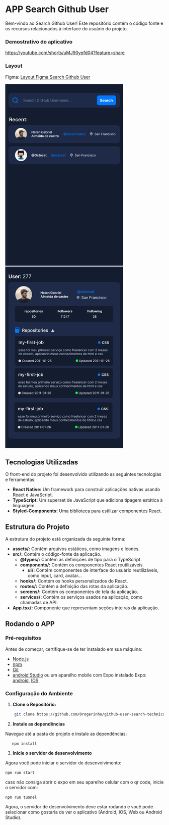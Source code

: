 # APP Search Github User

Bem-vindo ao Search Github User! Este repositório contém o código fonte e os recursos relacionados à interface do usuário do projeto.

### Demostrativo do aplicativo
https://youtube.com/shorts/uMJ90ypfd04?feature=share

### Layout 

Figma: [Layout Figma Search Github User](https://www.figma.com/file/4yeXuWGDjdqocKQzizDUcX/Search-Github-User?type=design&node-id=0%3A1&mode=design&t=jCxqnXiXgC49KoDv-1)


![Layout_Home](./assets/layout-home.png) ![Layout_Home](./assets/layout-user.png)


## Tecnologias Utilizadas

O front-end do projeto foi desenvolvido utilizando as seguintes tecnologias e ferramentas:

- **React Native:** Um framework para construir aplicações nativas usando React e JavaScript.
- **TypeScript:** Um superset de JavaScript que adiciona tipagem estática à linguagem.
- **Styled-Components:** Uma biblioteca para estilizar componentes React.

## Estrutura do Projeto

A estrutura do projeto está organizada da seguinte forma:

  - **assets/:** Contém arquivos estáticos, como imagens e ícones.
  - **src/:** Contém o código-fonte da aplicação.
    - **@types/:** Contém as definições de tipo para o TypeScript.
    - **components/:** Contém os componentes React reutilizáveis.
      - **ui/:** Contém componentes de interface do usuário reutilizáveis, como input, card, avatar...
    - **hooks/:** Contém os hooks personalizados do React.
    - **routes/:** Contém a definição das rotas da aplicação.
    - **screens/:** Contém os componentes de tela da aplicação.
    - **services/:** Contém os serviços usados na aplicação, como chamadas de API.
  - **App.tsx/:** Componente que representam seções inteiras da aplicação.

## Rodando o APP

### Pré-requisitos

Antes de começar, certifique-se de ter instalado em sua máquina:

- [Node.js](https://nodejs.org/)
- [npm](https://www.npmjs.com/) 
- [Git](https://git-scm.com/)
- [android Studio](https://developer.android.com/studio?hl=pt-br) ou um aparelho mobile com Expo instalado Expo: [android](https://play.google.com/store/search?q=expo&c=apps), [IOS](https://apps.apple.com/br/app/expo-go/id982107779)

### Configuração do Ambiente

1. **Clone o Repositório:**
```bash
    git clone https://github.com/0rogerinho/github-user-search-technical-challenge.git
```

2. **Instale as dependências**

Navegue até a pasta do projeto e instale as dependências:

 ```cd search-github-user
    npm install
  ```
3. **Inicie o servidor de desenvolvimento**

Agora você pode iniciar o servidor de desenvolvimento:

```
npm run start
```

caso não consiga abrir o expo em seu aparelho celular com o qr code, inicie o servidor com: 

```
npm run tunnel
```

Agora, o servidor de desenvolvimento deve estar rodando e você pode selecionar como gostaria de ver o aplicativo (Android, IOS, Web ou Android Studio).
